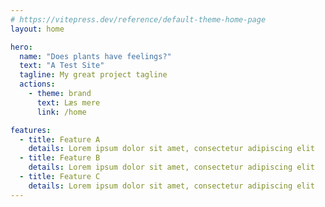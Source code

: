 ```yaml
---
# https://vitepress.dev/reference/default-theme-home-page
layout: home

hero:
  name: "Does plants have feelings?"
  text: "A Test Site"
  tagline: My great project tagline
  actions:
    - theme: brand
      text: Læs mere
      link: /home

features:
  - title: Feature A
    details: Lorem ipsum dolor sit amet, consectetur adipiscing elit
  - title: Feature B
    details: Lorem ipsum dolor sit amet, consectetur adipiscing elit
  - title: Feature C
    details: Lorem ipsum dolor sit amet, consectetur adipiscing elit
---
```


